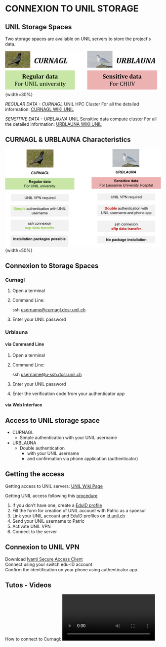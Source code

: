 ﻿


# CONNEXION TO UNIL STORAGE

## UNIL Storage Spaces

Two storage spaces are available on UNIL servers to store the project's data.

![2stor](img/2storage.png){width=30%}


*REGULAR DATA - CURNAGL*
UNIL HPC Cluster
For all the detailed information: [CURNAGL WIKI UNIL](https://wiki.unil.ch/ci/books/high-performance-computing-hpc/page/curnagl)


*SENSITIVE DATA - URBLAUNA* 
UNIL Sensitive data compute cluster
For all the detailed information: [URBLAUNA WIKI UNIL](https://wiki.unil.ch/ci/books/high-performance-computing-hpc/page/urblauna)

## CURNAGL & URBLAUNA Characteristics

![unilstor](img/UNILstorage.png){width=50%}


## Connexion to Storage Spaces

### Curnagl  
1. Open a terminal
2. Command Line:

	ssh username@curnagl.dcsr.unil.ch
3. Enter your UNIL password


### Urblauna 

#### via Command Line
1. Open a terminal
2. Command Line:

	ssh username@u-ssh.dcsr.unil.ch

3. Enter your UNIL password
4. Enter the verification code from your authenticator app

#### via Web Interface


## Access to UNIL storage space

- CURNAGL
	- Simple authentication with your UNIL username
- URBLAUNA
	- Double authentication
		- with your UNIL username
		- and confirmation via phone application (authenticator)



## Getting the access

Getting access to UNIL servers: [UNIL Wiki Page](https://wiki.unil.ch/ci/books/high-performance-computing-hpc/page/how-to-access-the-clusters) 

Getting UNIL access following this [procedure](https://wiki.unil.ch/ci/books/high-performance-computing-hpc/page/providing-access-to-external-collaborators)
1. If you don’t have one, create a [EduID profile](https://login.eduid.ch/idp/profile/SAML2/Redirect/SSO?execution=e1s2)
2. Fill the form for creation of UNIL account with Patric as a sponsor 
3. Link your UNIL account and EduID profiles on [id.unil.ch](https://id.unil.ch/)
4. Send your UNIL username to Patric
5. Activate UNIL VPN
6. Connect to the server

## Connexion to UNIL VPN

Download [Ivanti Secure Access Client](https://www.ivanti.com/products/secure-unified-client)  
Connect using your switch edu-ID account  
Confirm the identification on your phone using authenticator app.





## Tutos - Videos

How to connect to Curnagl:
![type:video](./tutos_videos/Tuto_Connexion_Curnagl_UNIL.mp4)

